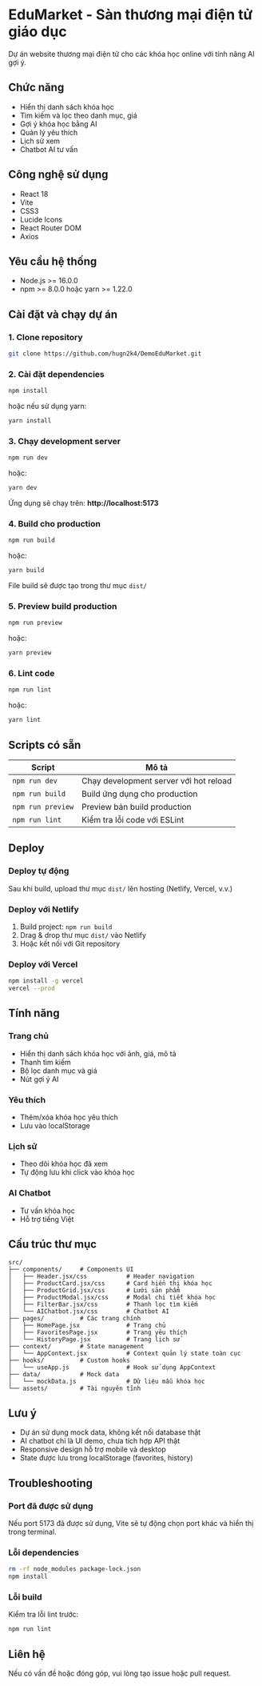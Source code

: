# EduMarket - Sàn thương mại điện tử giáo dục

Dự án website thương mại điện tử cho các khóa học online với tính năng AI gợi ý.

## Chức năng

- Hiển thị danh sách khóa học
- Tìm kiếm và lọc theo danh mục, giá
- Gợi ý khóa học bằng AI
- Quản lý yêu thích
- Lịch sử xem
- Chatbot AI tư vấn

## Công nghệ sử dụng

- React 18
- Vite
- CSS3
- Lucide Icons
- React Router DOM
- Axios

## Yêu cầu hệ thống

- Node.js >= 16.0.0
- npm >= 8.0.0 hoặc yarn >= 1.22.0

## Cài đặt và chạy dự án

### 1. Clone repository

```bash
git clone https://github.com/hugn2k4/DemoEduMarket.git
```

### 2. Cài đặt dependencies

```bash
npm install
```

hoặc nếu sử dụng yarn:

```bash
yarn install
```

### 3. Chạy development server

```bash
npm run dev
```

hoặc:

```bash
yarn dev
```

Ứng dụng sẽ chạy trên: **http://localhost:5173**

### 4. Build cho production

```bash
npm run build
```

hoặc:

```bash
yarn build
```

File build sẽ được tạo trong thư mục `dist/`

### 5. Preview build production

```bash
npm run preview
```

hoặc:

```bash
yarn preview
```

### 6. Lint code

```bash
npm run lint
```

hoặc:

```bash
yarn lint
```

## Scripts có sẵn

| Script | Mô tả |
|--------|-------|
| `npm run dev` | Chạy development server với hot reload |
| `npm run build` | Build ứng dụng cho production |
| `npm run preview` | Preview bản build production |
| `npm run lint` | Kiểm tra lỗi code với ESLint |

## Deploy

### Deploy tự động
Sau khi build, upload thư mục `dist/` lên hosting (Netlify, Vercel, v.v.)

### Deploy với Netlify
1. Build project: `npm run build`
2. Drag & drop thư mục `dist/` vào Netlify
3. Hoặc kết nối với Git repository

### Deploy với Vercel
```bash
npm install -g vercel
vercel --prod
```

## Tính năng

### Trang chủ
- Hiển thị danh sách khóa học với ảnh, giá, mô tả
- Thanh tìm kiếm 
- Bộ lọc danh mục và giá
- Nút gợi ý AI

### Yêu thích
- Thêm/xóa khóa học yêu thích
- Lưu vào localStorage

### Lịch sử
- Theo dõi khóa học đã xem
- Tự động lưu khi click vào khóa học

### AI Chatbot
- Tư vấn khóa học
- Hỗ trợ tiếng Việt

## Cấu trúc thư mục

```
src/
├── components/     # Components UI
│   ├── Header.jsx/css           # Header navigation
│   ├── ProductCard.jsx/css      # Card hiển thị khóa học
│   ├── ProductGrid.jsx/css      # Lưới sản phẩm
│   ├── ProductModal.jsx/css     # Modal chi tiết khóa học  
│   ├── FilterBar.jsx/css        # Thanh lọc tìm kiếm
│   └── AIChatbot.jsx/css        # Chatbot AI
├── pages/          # Các trang chính
│   ├── HomePage.jsx             # Trang chủ
│   ├── FavoritesPage.jsx        # Trang yêu thích
│   └── HistoryPage.jsx          # Trang lịch sử
├── context/        # State management
│   └── AppContext.jsx           # Context quản lý state toàn cục
├── hooks/          # Custom hooks
│   └── useApp.js                # Hook sử dụng AppContext
├── data/           # Mock data
│   └── mockData.js              # Dữ liệu mẫu khóa học
└── assets/         # Tài nguyên tĩnh
```

## Lưu ý

- Dự án sử dụng mock data, không kết nối database thật
- AI chatbot chỉ là UI demo, chưa tích hợp API thật
- Responsive design hỗ trợ mobile và desktop
- State được lưu trong localStorage (favorites, history)

## Troubleshooting

### Port đã được sử dụng
Nếu port 5173 đã được sử dụng, Vite sẽ tự động chọn port khác và hiển thị trong terminal.

### Lỗi dependencies
```bash
rm -rf node_modules package-lock.json
npm install
```

### Lỗi build
Kiểm tra lỗi lint trước:
```bash
npm run lint
```

## Liên hệ

Nếu có vấn đề hoặc đóng góp, vui lòng tạo issue hoặc pull request.

